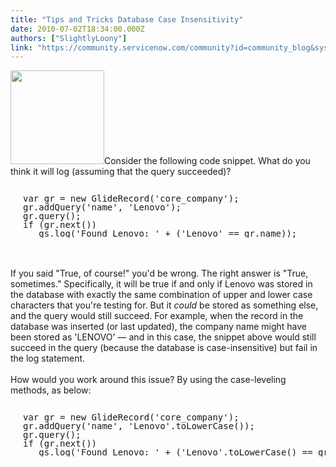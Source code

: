 ```yaml
---
title: "Tips and Tricks Database Case Insensitivity"
date: 2010-07-02T18:34:00.000Z
authors: ["SlightlyLoony"]
link: "https://community.servicenow.com/community?id=community_blog&sys_id=49dc6665dbd0dbc01dcaf3231f961990"
---
```

<p><img  alt="" class="jive-image" src="27d6d90edb58d344e9737a9e0f9619b0.iix" style="width: auto; height: 150px;" />Consider the following code snippet. What do you think it will log (assuming that the query succeeded)?<br /><pre style="margin-left:20px;line-height:1;"><br />var gr = new GlideRecord('core_company');<br />gr.addQuery('name', 'Lenovo');<br />gr.query();<br />if (gr.next())<br />   gs.log('Found Lenovo: ' + ('Lenovo' == gr.name));<br /></pre><br /><!--break--><br />If you said "True, of course!" you'd be wrong. The right answer is "True, sometimes." Specifically, it will be true if and only if Lenovo was stored in the database with exactly the same combination of upper and lower case characters that you're testing for. But it <i>could</i> be stored as something else, and the query would still succeed. For example, when the record in the database was inserted (or last updated), the company name might have been stored as 'LENOVO' — and in this case, the snippet above would still succeed in the query (because the database is case-insensitive) but fail in the log statement.<br /><br />How would you work around this issue? By using the case-leveling methods, as below:<br /><pre style="margin-left:20px;line-height:1;"><br />var gr = new GlideRecord('core_company');<br />gr.addQuery('name', 'Lenovo'.toLowerCase());<br />gr.query();<br />if (gr.next())<br />   gs.log('Found Lenovo: ' + ('Lenovo'.toLowerCase() == gr.name.toLowerCase()));<br /></pre></p>